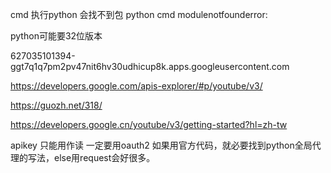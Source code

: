 cmd 执行python 会找不到包 python cmd modulenotfounderror:

python可能要32位版本

627035101394-ggt7q1q7pm2pv47nit6hv30udhicup8k.apps.googleusercontent.com


https://developers.google.com/apis-explorer/#p/youtube/v3/

https://guozh.net/318/

https://developers.google.cn/youtube/v3/getting-started?hl=zh-tw

apikey 只能用作读
一定要用oauth2
如果用官方代码，就必要找到python全局代理的写法，else用request会好很多。